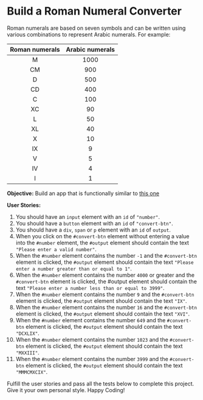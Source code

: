 # Build a Roman Numeral Converter

Roman numerals are based on seven symbols and can be written using various combinations to represent Arabic numerals. For example:

| **Roman numerals** | **Arabic numerals** |
| :------: | :------: |
| M | 1000 |
| CM | 900 |
| D | 500 |
| CD | 400 |
| C | 100 |
| XC | 90 |
| L | 50 |
| XL | 40 |
| X | 10 |
| IX | 9 |
| V | 5 |
| IV | 4 |
| I | 1 |

**Objective:** Build an app that is functionally similar to [this one](https://roman-numeral-converter.freecodecamp.rocks)

**User Stories:**

1. You should have an `input` element with an `id` of `"number"`.
2. You should have a `button` element with an `id` of `"convert-btn"`.
3. You should have a `div`, `span` or `p` element with an `id` of `output`.
4. When you click on the `#convert-btn` element without entering a value into the `#number` element, the `#output` element should contain the text `"Please enter a valid number"`.
5. When the `#number` element contains the number `-1` and the `#convert-btn` element is clicked, the `#output` element should contain the text `"Please enter a number greater than or equal to 1"`.
6. When the `#number` element contains the number `4000` or greater and the `#convert-btn` element is clicked, the #output element should contain the text `"Please enter a number less than or equal to 3999"`.
7. When the `#number` element contains the number `9` and the `#convert-btn` element is clicked, the `#output` element should contain the text `"IX"`.
8. When the `#number` element contains the number `16` and the `#convert-btn` element is clicked, the `#output` element should contain the text `"XVI"`.
9. When the `#number` element contains the number `649` and the `#convert-btn` element is clicked, the `#output` element should contain the text `"DCXLIX"`.
10. When the `#number` element contains the number `1023` and the `#convert-btn` element is clicked, the `#output` element should contain the text `"MXXIII"`.
11. When the `#number` element contains the number `3999` and the `#convert-btn` element is clicked, the `#output` element should contain the text `"MMMCMXCIX"`.

Fulfill the user stories and pass all the tests below to complete this project. Give it your own personal style. Happy Coding!
